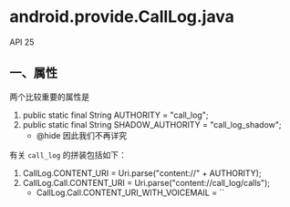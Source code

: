 # android.provide.CallLog.java
API 25
## 一、属性
两个比较重要的属性是
1. public static final String AUTHORITY = "call_log";
2. public static final String SHADOW_AUTHORITY = "call_log_shadow";
    - @hide 因此我们不再详究

有关 `call_log` 的拼装包括如下：
1. CallLog.CONTENT_URI = Uri.parse("content://" + AUTHORITY);
2. CallLog.Call.CONTENT_URI = Uri.parse("content://call_log/calls");
    - CallLog.Call.CONTENT_URI_WITH_VOICEMAIL = ``